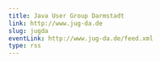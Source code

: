 ```yaml
---
title: Java User Group Darmstadt
link: http://www.jug-da.de
slug: jugda
eventLink: http://www.jug-da.de/feed.xml
type: rss
---
```

